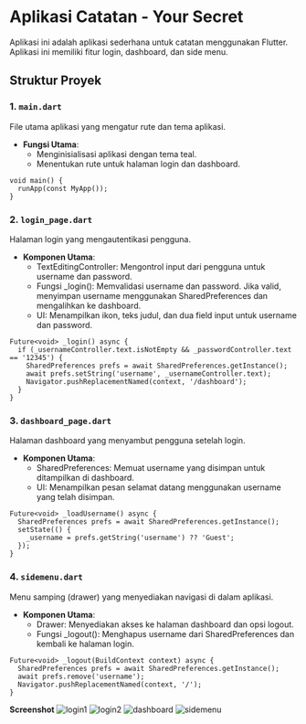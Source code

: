# Aplikasi Catatan - Your Secret

Aplikasi ini adalah aplikasi sederhana untuk catatan menggunakan Flutter. Aplikasi ini memiliki fitur login, dashboard, dan side menu.

## Struktur Proyek

### 1. `main.dart`
File utama aplikasi yang mengatur rute dan tema aplikasi.

- **Fungsi Utama**:
    - Menginisialisasi aplikasi dengan tema teal.
    - Menentukan rute untuk halaman login dan dashboard.

```
void main() {
  runApp(const MyApp());
}
```

### 2. `login_page.dart`
Halaman login yang mengautentikasi pengguna.

- **Komponen Utama**:
    - TextEditingController: Mengontrol input dari pengguna untuk username dan password.
    - Fungsi _login(): Memvalidasi username dan password. Jika valid, menyimpan username menggunakan SharedPreferences dan mengalihkan ke dashboard.
    - UI: Menampilkan ikon, teks judul, dan dua field input untuk username dan password.

```
Future<void> _login() async {
  if (_usernameController.text.isNotEmpty && _passwordController.text == '12345') {
    SharedPreferences prefs = await SharedPreferences.getInstance();
    await prefs.setString('username', _usernameController.text);
    Navigator.pushReplacementNamed(context, '/dashboard');
  }
}
```

### 3. `dashboard_page.dart`
Halaman dashboard yang menyambut pengguna setelah login.

- **Komponen Utama**:
    - SharedPreferences: Memuat username yang disimpan untuk ditampilkan di dashboard.
    - UI: Menampilkan pesan selamat datang menggunakan username yang telah disimpan.

```
Future<void> _loadUsername() async {
  SharedPreferences prefs = await SharedPreferences.getInstance();
  setState(() {
    _username = prefs.getString('username') ?? 'Guest';
  });
}
```

### 4. `sidemenu.dart`
Menu samping (drawer) yang menyediakan navigasi di dalam aplikasi.

- **Komponen Utama**:
    - Drawer: Menyediakan akses ke halaman dashboard dan opsi logout.
    - Fungsi _logout(): Menghapus username dari SharedPreferences dan kembali ke halaman login.

```
Future<void> _logout(BuildContext context) async {
  SharedPreferences prefs = await SharedPreferences.getInstance();
  await prefs.remove('username');
  Navigator.pushReplacementNamed(context, '/');
}
```

**Screenshot**
![login1](your_secret/ss_login1.png)
![login2](your_secret/ss_login2.png)
![dashboard](your_secret/ss_dashboard.png)
![sidemenu](your_secret/ss_sidemenu.png)
